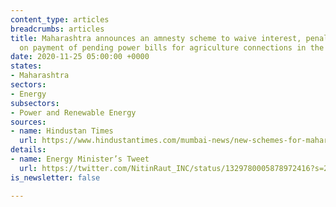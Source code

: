 ```yaml
---
content_type: articles
breadcrumbs: articles
title: Maharashtra announces an amnesty scheme to waive interest, penalty, and rebate
  on payment of pending power bills for agriculture connections in the state
date: 2020-11-25 05:00:00 +0000
states:
- Maharashtra
sectors:
- Energy
subsectors:
- Power and Renewable Energy
sources:
- name: Hindustan Times
  url: https://www.hindustantimes.com/mumbai-news/new-schemes-for-maharashtra-farmers-no-relief-from-inflated-power-bills-for-residents/story-CMCWrU7WLCGlGNm4SmTmAJ.html
details:
- name: Energy Minister’s Tweet
  url: https://twitter.com/NitinRaut_INC/status/1329780005878972416?s=20
is_newsletter: false

---
```

